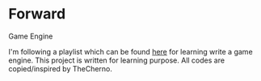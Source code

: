 # Forward
Game Engine

I'm following a playlist which can be found [here](https://www.youtube.com/playlist?list=PLlrATfBNZ98dC-V-N3m0Go4deliWHPFwT)
for learning write a game engine.
This project is written for learning purpose. All codes are copied/inspired by TheCherno.
